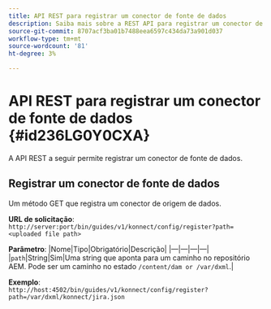 ```yaml
---
title: API REST para registrar um conector de fonte de dados
description: Saiba mais sobre a REST API para registrar um conector de fonte de dados
source-git-commit: 8707acf3ba01b7488eea6597c434da73a901d037
workflow-type: tm+mt
source-wordcount: '81'
ht-degree: 3%

---
```



# API REST para registrar um conector de fonte de dados {#id236LG0Y0CXA}

A API REST a seguir permite registrar um conector de fonte de dados.

## Registrar um conector de fonte de dados

Um método GET que registra um conector de origem de dados.

**URL de solicitação**:
`http://server:port/bin/guides/v1/konnect/config/register?path=<uploaded file path>`

**Parâmetro**: |Nome|Tipo|Obrigatório|Descrição| |—|—|—|—| |`path`|String|Sim|Uma string que aponta para um caminho no repositório AEM. Pode ser um caminho no estado `/content/dam or /var/dxml`.|

**Exemplo**:\
`http://host:4502/bin/guides/v1/konnect/config/register?path=/var/dxml/konnect/jira.json`

